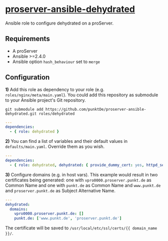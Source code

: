 # [proserver-ansible-dehydrated](https://github.com/punktDe/proserver-ansible-dehydrated)

Ansible role to configure dehydrated on a proServer.

## Requirements

- A proServer
- Ansible >=2.4.0
- Ansible option `hash_behaviour` set to `merge`

## Configuration

**1)** Add this role as dependency to your role (e.g. `roles/nginx/meta/main.yaml`).
You could add this repository as submodule to your Ansible project's Git repository.

```
git submodule add https://github.com/punktDe/proserver-ansible-dehydrated.git roles/dehydrated
```

```yaml
---
dependencies:
  - { role: dehydrated }
```

**2)** You can find a list of variables and their default values in `defaults/main.yaml`.
Override them as you wish.

```yaml
---
dependencies:
  - { role: dehydrated, dehydrated: { provide_dummy_cert: yes, httpd_service: { name: nginx, state: reloaded } } }
```

**3)** Configure domains (e.g. in host vars). This example would result in two certificates being generated: one with `vpro0000.proserver.punkt.de` as Common Name and one with `punkt.de` as Common Name and `www.punkt.de` and `proserver.punkt.de` as Subject Alternative Name.

```yaml
---
dehydrated:
  domains:
    vpro0000.proserver.punkt.de: []
    punkt.de: ['www.punkt.de', 'proserver.punkt.de']
```

The certificate will be saved to `/usr/local/etc/ssl/certs/{{ domain_name }}/`.
